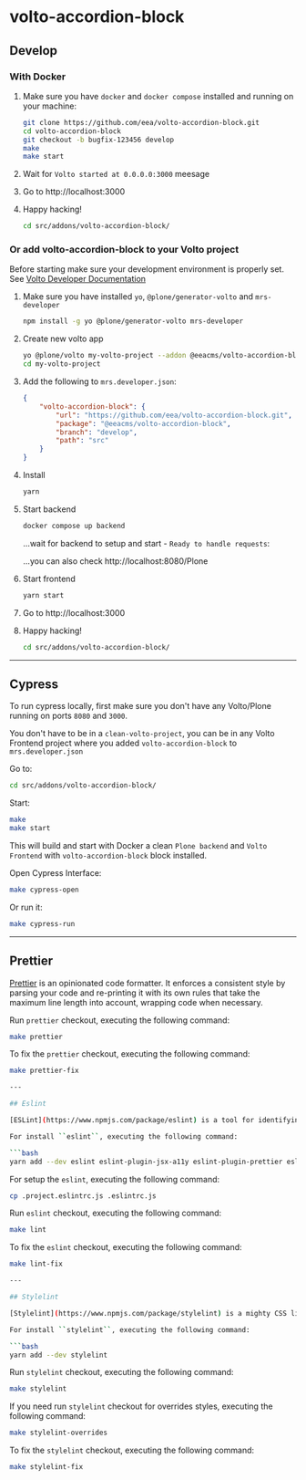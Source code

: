 # volto-accordion-block

## Develop

### With Docker

1. Make sure you have `docker` and `docker compose` installed and running on your machine:

    ```bash
    git clone https://github.com/eea/volto-accordion-block.git
    cd volto-accordion-block
    git checkout -b bugfix-123456 develop
    make
    make start
    ```

1. Wait for `Volto started at 0.0.0.0:3000` meesage

1. Go to http://localhost:3000

1.  Happy hacking!

    ```bash
    cd src/addons/volto-accordion-block/
    ```

### Or add volto-accordion-block to your Volto project

Before starting make sure your development environment is properly set. See [Volto Developer Documentation](https://6.docs.plone.org/volto/getting-started/install.html)

1.  Make sure you have installed `yo`, `@plone/generator-volto` and `mrs-developer`

    ```bash
    npm install -g yo @plone/generator-volto mrs-developer
    ```

1.  Create new volto app

    ```bash
    yo @plone/volto my-volto-project --addon @eeacms/volto-accordion-block --skip-install
    cd my-volto-project
    ```

1.  Add the following to `mrs.developer.json`:

    ```JSON
    {
        "volto-accordion-block": {
            "url": "https://github.com/eea/volto-accordion-block.git",
            "package": "@eeacms/volto-accordion-block",
            "branch": "develop",
            "path": "src"
        }
    }
    ```

1.  Install

    ```bash
    yarn
    ```

1.  Start backend

    ```bash
    docker compose up backend
    ```

    ...wait for backend to setup and start - `Ready to handle requests`:

    ...you can also check http://localhost:8080/Plone

1.  Start frontend

    ```bash
    yarn start
    ```

1.  Go to http://localhost:3000

1.  Happy hacking!

    ```bash
    cd src/addons/volto-accordion-block/
    ```

---

## Cypress

To run cypress locally, first make sure you don't have any Volto/Plone running on ports `8080` and `3000`.

You don't have to be in a `clean-volto-project`, you can be in any Volto Frontend 
project where you added `volto-accordion-block` to `mrs.developer.json`

Go to:

  ```bash
  cd src/addons/volto-accordion-block/
  ```

Start:

  ```bash
  make
  make start
  ```

This will build and start with Docker a clean `Plone backend` and `Volto Frontend` with `volto-accordion-block` block installed.

Open Cypress Interface:

  ```bash
  make cypress-open
  ```

Or run it:

  ```bash
  make cypress-run
  ```
---

## Prettier

[Prettier](https://www.npmjs.com/package/prettier) is an opinionated code formatter. It enforces a consistent style by parsing your code and re-printing it with its own rules that take the maximum line length into account, wrapping code when necessary.

Run ``prettier`` checkout, executing the following command:

  ```bash
  make prettier
  ```

To fix the ``prettier`` checkout, executing the following command:

  ```bash
  make prettier-fix

---

## Eslint

[ESLint](https://www.npmjs.com/package/eslint) is a tool for identifying and reporting on patterns found in ECMAScript/JavaScript code.

For install ``eslint``, executing the following command:

  ```bash
  yarn add --dev eslint eslint-plugin-jsx-a11y eslint-plugin-prettier eslint-plugin-react-hooks eslint-plugin-import eslint-plugin-flowtype
  ```

For setup the ``eslint``, executing the following command:

  ```bash
  cp .project.eslintrc.js .eslintrc.js
  ```

Run ``eslint`` checkout, executing the following command:

  ```bash
  make lint
  ```

To fix the ``eslint`` checkout, executing the following command:

  ```bash
  make lint-fix

---

## Stylelint

[Stylelint](https://www.npmjs.com/package/stylelint) is a mighty CSS linter that helps you avoid errors and enforce conventions.

For install ``stylelint``, executing the following command:

  ```bash
  yarn add --dev stylelint
  ```

Run ``stylelint`` checkout, executing the following command:

  ```bash
  make stylelint
  ```

If you need run ``stylelint`` checkout for overrides styles, executing the following command:

  ```bash
  make stylelint-overrides
  ```

To fix the ``stylelint`` checkout, executing the following command:

  ```bash
  make stylelint-fix

